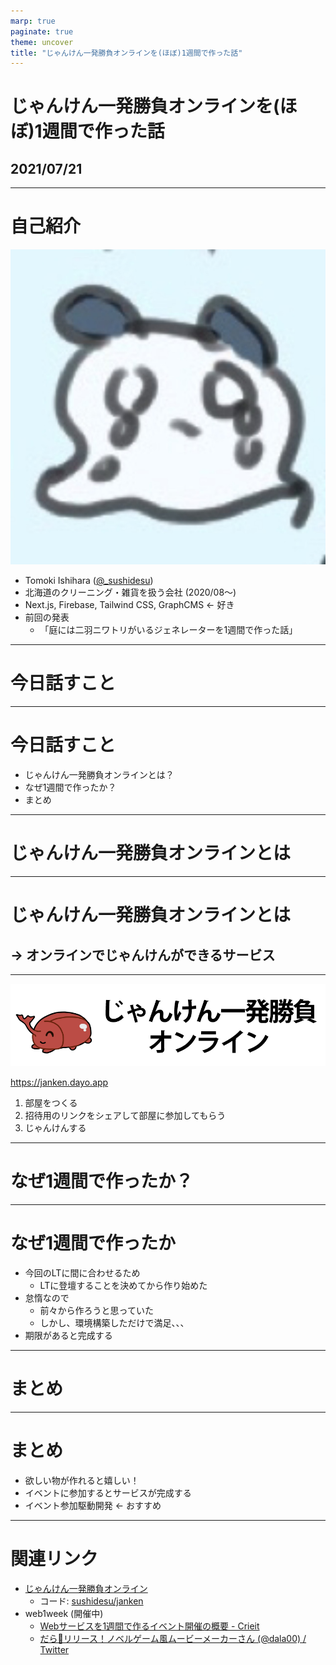 ```yaml
---
marp: true
paginate: true
theme: uncover
title: "じゃんけん一発勝負オンラインを(ほぼ)1週間で作った話"
---
```


# じゃんけん一発勝負オンラインを(ほぼ)1週間で作った話

## 2021/07/21

---

# 自己紹介

![h:100](./assets/create-niwatori-generator/sushidesu.jpg)

- Tomoki Ishihara ([@_sushidesu](https://twitter.com/_sushidesu))
- 北海道のクリーニング・雑貨を扱う会社 (2020/08〜)
- Next.js, Firebase, Tailwind CSS, GraphCMS ← 好き
- 前回の発表
  - 「庭には二羽ニワトリがいるジェネレーターを1週間で作った話」

---

# 今日話すこと

---

# 今日話すこと

- じゃんけん一発勝負オンラインとは？
- なぜ1週間で作ったか？
- まとめ

---

# じゃんけん一発勝負オンラインとは

---

# じゃんけん一発勝負オンラインとは

## → オンラインでじゃんけんができるサービス

<!--
- WEBで
- 簡単に
- だれとでも
-->

---

[![kabuking](assets/janken-online/kabuking.png)](https://janken.dayo.app)

https://janken.dayo.app

1. 部屋をつくる
1. 招待用のリンクをシェアして部屋に参加してもらう
1. じゃんけんする

---

# なぜ1週間で作ったか？

---

# なぜ1週間で作ったか

- 今回のLTに間に合わせるため
  - LTに登壇することを決めてから作り始めた
- 怠惰なので
  - 前々から作ろうと思っていた
  - しかし、環境構築しただけで満足、、、
- 期限があると完成する

---

# まとめ

---

# まとめ

- 欲しい物が作れると嬉しい！
- イベントに参加するとサービスが完成する
- イベント参加駆動開発 ← おすすめ

---

# 関連リンク

- [じゃんけん一発勝負オンライン](https://janken.dayo.app)
  - コード: [sushidesu/janken](https://github.com/sushidesu/janken)
- web1week (開催中)
  - [Webサービスを1週間で作るイベント開催の概要 - Crieit](https://crieit.net/posts/Web-1)
  - [だら🎄リリース！ノベルゲーム風ムービーメーカーさん (@dala00) / Twitter](https://twitter.com/dala00)
